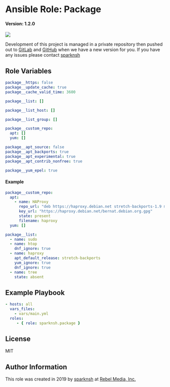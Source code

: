 # Ansible Role: Package

#### Version: 1.2.0

[![](https://img.shields.io/badge/role-sparknsh.package-blue.svg)](https://galaxy.ansible.com/sparknsh/package)

Development of this project is managed in a private repository then pushed out to [GitLab](https://gitlab.com/sparknsh/ansible-role-package) and [GitHub](https://github.com/sparknsh/ansible-role-package) when we have a new version for you. If you have any issues please contact [sparknsh](https://www.sparknsh.com/contact?type=issue&name=ansible-role-package)

## Role Variables

```yaml
package__https: false
package__update_cache: true
package__cache_valid_time: 3600

package__list: []

package__list_host: []

package__list_group: []

package__custom_repo:
  apt: []
  yum: []

package__apt_source: false
package__apt_backports: true
package__apt_experimental: true
package__apt_contrib_nonfree: true

package__yum_epel: true
```

#### Example

```yaml
package__custom_repo:
  apt:
    - name: HAProxy
      repo_url: "deb https://haproxy.debian.net stretch-backports-1.9 main"
      key_url: "https://haproxy.debian.net/bernat.debian.org.gpg"
      state: present
      filename: haproxy
  yum: []

package__list:
  - name: sudo
  - name: htop
    dnf_ignore: true
  - name: haproxy
    apt_default_release: stretch-backports
    yum_ignore: true
    dnf_ignore: true
  - name: tree
    state: absent
```

## Example Playbook

```yaml
- hosts: all
  vars_files:
    - vars/main.yml
  roles:
     - { role: sparknsh.package }
```

## License

MIT

## Author Information

This role was created in 2019 by [sparknsh](https://www.sparknsh.com) at [Rebel Media, Inc.](https://www.rebelmedia.io/)
